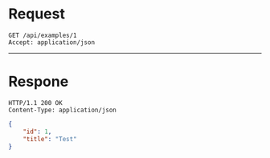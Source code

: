 # Request

```http request
GET /api/examples/1
Accept: application/json
```

---

# Respone

```http request
HTTP/1.1 200 OK
Content-Type: application/json
```

```json
{
    "id": 1,
    "title": "Test"
}
```
